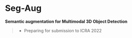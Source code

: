 # Seg-Aug
**Semantic augmentation for Multimodal 3D Object Detection**

> - Preparing for submission to ICRA 2022
